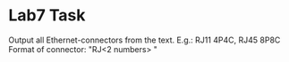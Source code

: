 # Lab7 Task

Output all Ethernet-connectors from the text. E.g.: RJ11 4P4C, RJ45 8P8C
Format of connector: "RJ<2 numbers> <number><letter><number><letter>"